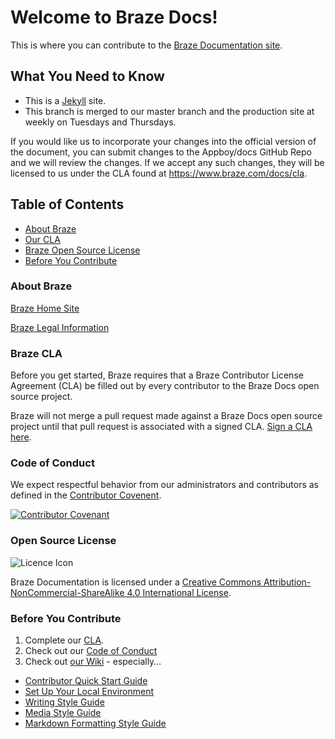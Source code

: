 # Welcome to Braze Docs!

This is where you can contribute to the [Braze Documentation site](http://www.braze.com/docs).

## What You Need to Know

- This is a [Jekyll](https://github.com/Appboy/braze-docs/wiki/Jekyll-Overview) site.
- This branch is merged to our master branch and the production site at weekly on Tuesdays and Thursdays.

If you would like us to incorporate your changes into the official version of the document, you can submit changes to the Appboy/docs GitHub Repo and we will review the changes.  If we accept any such changes, they will be licensed to us under the CLA found at https://www.braze.com/docs/cla.

## Table of Contents
- [About Braze](#about-braze)
- [Our CLA](#braze-cla)
- [Braze Open Source License](#open-source-license)
- [Before You Contribute](#before-you-contribute)

### About Braze
[Braze Home Site](https://www.braze.com/)

[Braze Legal Information](https://www.braze.com/legal)

### Braze CLA
Before you get started, Braze requires that a Braze Contributor License Agreement (CLA) be filled out by every contributor to the Braze Docs open source project.

Braze will not merge a pull request made against a Braze Docs open source project until that pull request is associated with a signed CLA. [Sign a CLA here](https://www.braze.com/docs/cla).

### Code of Conduct

We expect respectful behavior from our administrators and contributors as defined in the [Contributor Covenent](https://github.com/Appboy/braze-docs/blob/develop/CODE_OF_CONDUCT.md). 

[![Contributor Covenant](https://img.shields.io/badge/Contributor%20Covenant-v1.4%20adopted-ff69b4.svg)](code-of-conduct.md)

### Open Source License

![Licence Icon](https://i.creativecommons.org/l/by-nc-sa/4.0/88x31.png)

Braze Documentation is licensed under a [Creative Commons Attribution-NonCommercial-ShareAlike 4.0 International License](https://creativecommons.org/licenses/by-nc-sa/4.0/).

### Before You Contribute
1. Complete our [CLA](https://www.braze.com/docs/cla).
2. Check out our [Code of Conduct](https://github.com/Appboy/braze-docs/blob/develop/CODE_OF_CONDUCT.md)
3. Check out [our Wiki](https://github.com/Appboy/braze-docs/wiki) - especially…
  - [Contributor Quick Start Guide](https://github.com/Appboy/braze-docs/wiki/Contributor-Quick-Start-Guide)
  - [Set Up Your Local Environment](https://github.com/Appboy/braze-docs/wiki/Set-Up-Your-Local-Environment)
  - [Writing Style Guide](https://docs.google.com/document/d/e/2PACX-1vTluyDFO3ZEV7V6VvhXE4As_hSFwmnFFdU9g6_TrAYTgH1QmbRoEDDdn5GzKAB9vdBbIdyiFdoaJcNk/pub)
  - [Media Style Guide](https://docs.google.com/document/u/2/d/e/2PACX-1vRJSkwcjmjrTfLDagZccLpOMMyh5NN5SXRZSjz12cRAHbX4OrUmhvCmYpf_p5YB-9r4_jSOQLkicQIH/pub)
  - [Markdown Formatting Style Guide](https://github.com/Appboy/braze-docs/wiki/Special-Formatting)
